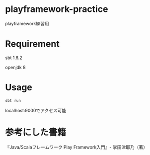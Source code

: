 # playframework-practice
playframework練習用

# Requirement

sbt 1.6.2

openjdk 8

# Usage
```
sbt run
```

localhost:9000でアクセス可能

# 参考にした書籍
『Java/Scalaフレームワーク Play Framework入門』- 掌田津耶乃（著）
